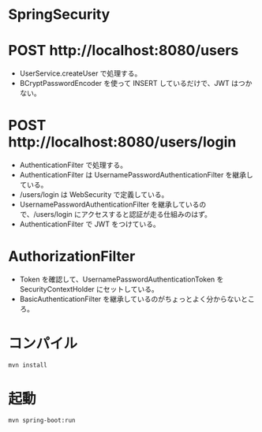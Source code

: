 # SpringSecurity

# POST http://localhost:8080/users

- UserService.createUser で処理する。
- BCryptPasswordEncoder を使って INSERT しているだけで、JWT はつかない。

# POST http://localhost:8080/users/login

- AuthenticationFilter で処理する。
- AuthenticationFilter は UsernamePasswordAuthenticationFilter を継承している。
- /users/login は WebSecurity で定義している。
- UsernamePasswordAuthenticationFilter を継承しているので、/users/login にアクセスすると認証が走る仕組みのはず。
- AuthenticationFilter で JWT をつけている。

# AuthorizationFilter

- Token を確認して、UsernamePasswordAuthenticationToken を SecurityContextHolder にセットしている。
- BasicAuthenticationFilter を継承しているのがちょっとよく分からないところ。

# コンパイル

```
mvn install
```

# 起動

```
mvn spring-boot:run
```